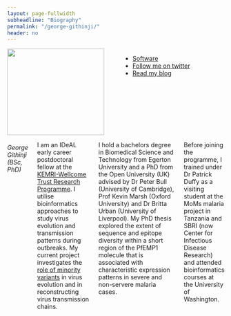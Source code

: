 ```yaml
---
layout: page-fullwidth
subheadline: "Biography"
permalink: "/george-githinji/"
header: no
---
```

<div class = "row">
<div class = "small-4 columns">
<img src="{{ site.url }}/images/George-Githinji.jpg" alt="" height="200" width="225">

<p></p>

<div>
<ul class="vcard">
  <li class="street-address"><a href="https://github.com/biorelated" target="blank">Software</a></li>
  <li class="street-address"><a href="https://twitter.com/biorelated" target="blank">Follow me on twitter</a></li>
  <li class="street-address"><a href="https://biorelated.com" target="blank">Read my blog</a></li>
</ul>
</div>
</div>

<div class = "small-8 columns" >
<h6>George Githinji (BSc, PhD)</h6>
<p class="text-justify">
I am an IDeAL early career postdoctoral fellow at the <a href="http://www.kemri-wellcome.org/" target="blank">KEMRI-Wellcome Trust Research Programme</a>.
I utilise bioinformatics approaches to study virus evolution and transmission patterns during outbreaks.
My current project investigates the <a href="{{ site.url }}/minority-variants-study" target="blank">role of minority variants</a> in virus evolution and in reconstructing virus transmission chains.
</p>

<p class="text-justify">
I hold a bachelors degree in Biomedical Science and Technology from Egerton University and a PhD from the Open University (UK)
advised by Dr Peter Bull (University of Cambridge), Prof Kevin Marsh (Oxford University) and
Dr Britta Urban (University of Liverpool). My PhD thesis explored the extent of sequence and epitope diversity within a short region
of the PfEMP1 molecule that is associated with characteristic expression patterns in severe and non-servere malaria cases.
</p>

<p class="text-justify">
Before joining the programme, I trained under Dr Patrick Duffy as a visiting student at the MoMs malaria project
in Tanzania and SBRI (now Center for Infectious Disease Research) and attended bioinformatics courses at the University of Washington.
</p>

</div>
</div>
